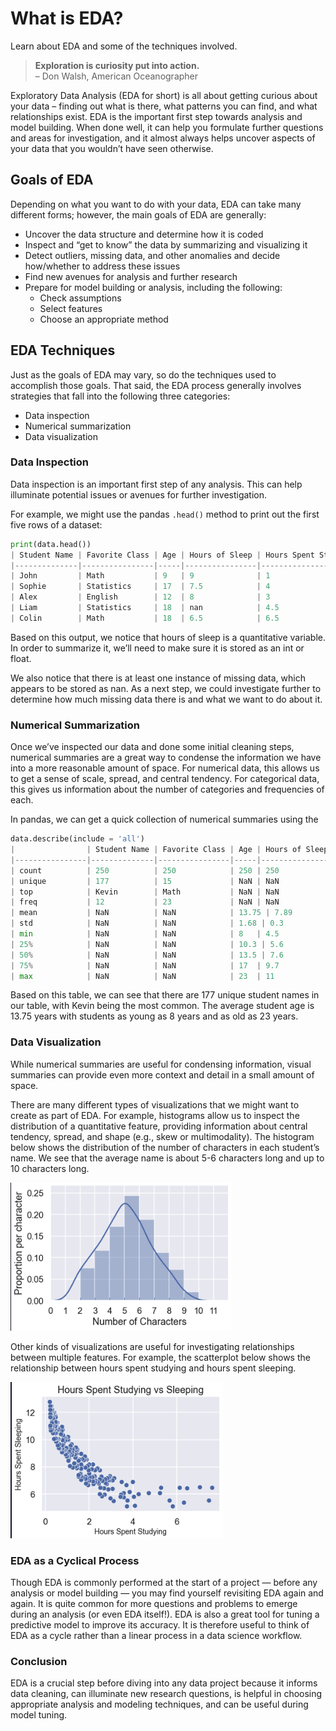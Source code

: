 # What is EDA?

Learn about EDA and some of the techniques involved.
> **Exploration is curiosity put into action.**  
> – Don Walsh, American Oceanographer

Exploratory Data Analysis (EDA for short) is all about getting curious about your data – finding out what is there, what patterns you can find, and what relationships exist. EDA is the important first step towards analysis and model building. When done well, it can help you formulate further questions and areas for investigation, and it almost always helps uncover aspects of your data that you wouldn’t have seen otherwise.

## Goals of EDA

Depending on what you want to do with your data, EDA can take many different forms; however, the main goals of EDA are generally:

- Uncover the data structure and determine how it is coded
- Inspect and “get to know” the data by summarizing and visualizing it
- Detect outliers, missing data, and other anomalies and decide how/whether to address these issues
- Find new avenues for analysis and further research
- Prepare for model building or analysis, including the following:
  - Check assumptions
  - Select features
  - Choose an appropriate method

## EDA Techniques

Just as the goals of EDA may vary, so do the techniques used to accomplish those goals. That said, the EDA process generally involves strategies that fall into the following three categories:

- Data inspection
- Numerical summarization
- Data visualization

### Data Inspection

Data inspection is an important first step of any analysis. This can help illuminate potential issues or avenues for further investigation.

For example, we might use the pandas `.head()` method to print out the first five rows of a dataset:

```python
print(data.head())
| Student Name | Favorite Class | Age | Hours of Sleep | Hours Spent Studying |
|--------------|----------------|-----|----------------|----------------------|
| John         | Math           | 9   | 9              | 1                    |
| Sophie       | Statistics     | 17  | 7.5            | 4                    |
| Alex         | English        | 12  | 8              | 3                    |
| Liam         | Statistics     | 18  | nan            | 4.5                  |
| Colin        | Math           | 18  | 6.5            | 6.5                  |
```
Based on this output, we notice that hours of sleep is a quantitative variable. In order to summarize it, we’ll need to make sure it is stored as an int or float.

We also notice that there is at least one instance of missing data, which appears to be stored as nan. As a next step, we could investigate further to determine how much missing data there is and what we want to do about it.


### Numerical Summarization

Once we’ve inspected our data and done some initial cleaning steps, numerical summaries are a great way to condense the information we have into a more reasonable amount of space. For numerical data, this allows us to get a sense of scale, spread, and central tendency. For categorical data, this gives us information about the number of categories and frequencies of each.

In pandas, we can get a quick collection of numerical summaries using the 
```python
data.describe(include = 'all')
|                | Student Name | Favorite Class | Age | Hours of Sleep | Hours Spent Studying |
|----------------|--------------|----------------|-----|----------------|----------------------|
| count          | 250          | 250            | 250 | 250            | 250                  |
| unique         | 177          | 15             | NaN | NaN            | NaN                  |
| top            | Kevin        | Math           | NaN | NaN            | NaN                  |
| freq           | 12           | 23             | NaN | NaN            | NaN                  |
| mean           | NaN          | NaN            | 13.75 | 7.89         | 4.34                 |
| std            | NaN          | NaN            | 1.68 | 0.3           | 0.6                  |
| min            | NaN          | NaN            | 8   | 4.5           | 0.5                  |
| 25%            | NaN          | NaN            | 10.3 | 5.6          | 1.47                 |
| 50%            | NaN          | NaN            | 13.5 | 7.6          | 4.32                 |
| 75%            | NaN          | NaN            | 17  | 9.7           | 6.5                  |
| max            | NaN          | NaN            | 23  | 11            | 10.5                 |
```
Based on this table, we can see that there are 177 unique student names in our table, with Kevin being the most common. The average student age is 13.75 years with students as young as 8 years and as old as 23 years.

### Data Visualization
While numerical summaries are useful for condensing information, visual summaries can provide even more context and detail in a small amount of space.

There are many different types of visualizations that we might want to create as part of EDA. For example, histograms allow us to inspect the distribution of a quantitative feature, providing information about central tendency, spread, and shape (e.g., skew or multimodality). The histogram below shows the distribution of the number of characters in each student’s name. We see that the average name is about 5-6 characters long and up to 10 characters long.

![Histogram](numChars.png)

Other kinds of visualizations are useful for investigating relationships between multiple features. For example, the scatterplot below shows the relationship between hours spent studying and hours spent sleeping.

![Histogram](hoursStudy.png)

### EDA as a Cyclical Process
Though EDA is commonly performed at the start of a project — before any analysis or model building — you may find yourself revisiting EDA again and again. It is quite common for more questions and problems to emerge during an analysis (or even EDA itself!). EDA is also a great tool for tuning a predictive model to improve its accuracy. It is therefore useful to think of EDA as a cycle rather than a linear process in a data science workflow.

### Conclusion
EDA is a crucial step before diving into any data project because it informs data cleaning, can illuminate new research questions, is helpful in choosing appropriate analysis and modeling techniques, and can be useful during model tuning.